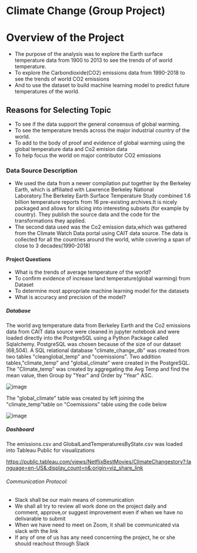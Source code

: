 # Climate Change (Group Project)

# Overview of the Project
  * The purpose of the analysis was to explore the Earth surface temperature data from 1900 to 2013 to see the trends of 
    of world temperature.
  * To explore the Carbondioxide(CO2) emissions data from 1990-2018 to see the trends of world CO2 emissions
  * And to use the dataset to build machine learning model to predict future temperatures of the world.
    
## Reasons for Selecting Topic
  * To see if the data support the general consensus of global warming.
  * To see the temperature trends across the major industrial country of the world.
  * To add to the body of proof and evidence of global warming using the global temperature data and Co2 emision data
  * To help focus the world on major contributor CO2 emissions
  

### Data Source Description
   * We used the data from a newer compilation put together by the Berkeley Earth, which is affiliated with Lawrence Berkeley
     National Laboratory.The Berkeley Earth Surface Temperature Study combined 1.6 billion temperature reports from 16 
     pre-existing archives.It is nicely packaged and allows for slicing into interesting subsets (for example by country). 
     They publish the source data and the code for the transformations they applied.
   * The second data used was the Co2 emission data,which was gathered from the Climate Watch Data portal using CAIT data source.
     The data is collected for all the countries around the world, while covering a span of close to 3 decades(1990-2018)

#### Project Questions
   * What is the trends of  average temperature of the world?
   * To confirm evidence of increase land temperature(global warming) from  Dataset
   * To determine most appropriate machine learning model for the datasets
   * What is accuracy and precision of the model?

##### Database 
  The world avg temperature data from Berkeley Earth and the Co2 emissions data from CAIT data source were cleaned 
  in jupyter notebook and were loaded directly into the PostgreSQL using a Python Package called Sqlalchemy.
  PostgreSQL was chosen because of the size of our dataset (68,504).
  A SQL relational database "climate_change_db" was created from two tables "cleanglobal_temp" and "coemissions".
  Two addition tables,"climate_temp" and "global_climate" were created in the PostgreSQL.
  The "Climate_temp" was created by aggregating the Avg Temp and find the mean value, then Group by "Year" and Order by "Year" ASC.
 
 ![image](https://user-images.githubusercontent.com/64270455/211418016-7df96bea-0c8e-4703-870a-e6b5bd98d6b5.png)

  The "global_climate" table was created by left joining the "climate_temp"table on "Coemissions" table using the code below
 
 ![image](https://user-images.githubusercontent.com/64270455/211419498-5d13ea77-02ff-429e-8c19-6d97b39a6228.png)

 
##### Dashboard
 The emissions.csv and GlobalLandTemperaturesByState.csv was loaded into Tableau Public for visualizations
     
 https://public.tableau.com/views/NetflixBestMovies/ClimateChangestory?:language=en-US&:display_count=n&:origin=viz_share_link

###### Communication Protocol:
  * Slack shall be our main means of communication
  * We shall all try to review all work done on the project daily and comment, approve,or suggest improvement even if when we 
    have no delivarable to submit
  * When we have need to meet on Zoom, it shall be communicated via slack with the link
  * If any of one of us has any need  concerning the project, he or she should reachout through Slack     



